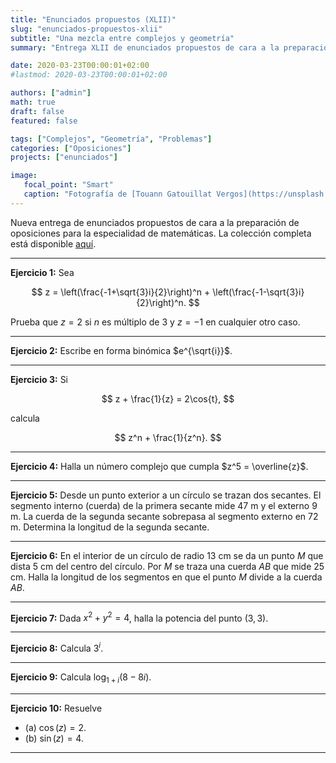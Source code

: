 ```yaml
---
title: "Enunciados propuestos (XLII)"
slug: "enunciados-propuestos-xlii"
subtitle: "Una mezcla entre complejos y geometría"
summary: "Entrega XLII de enunciados propuestos de cara a la preparación de oposiciones en la especialidad de matemáticas."

date: 2020-03-23T00:00:01+02:00
#lastmod: 2020-03-23T00:00:01+02:00

authors: ["admin"]
math: true
draft: false
featured: false

tags: ["Complejos", "Geometría", "Problemas"]
categories: ["Oposiciones"]
projects: ["enunciados"]

image:
   focal_point: "Smart"
   caption: "Fotografía de [Touann Gatouillat Vergos](https://unsplash.com/@touann), disponible en [Unsplash](https://unsplash.com/photos/Xa7PXbsD2ro)."
---
```


Nueva entrega de enunciados propuestos de cara a la preparación de oposiciones para la especialidad de matemáticas. La colección completa está disponible [aquí](/courses/enunciados/).

---

**Ejercicio 1:** Sea

$$
z = \left(\frac{-1+\sqrt{3}i}{2}\right)^n + \left(\frac{-1-\sqrt{3}i}{2}\right)^n.
$$

Prueba que $z=2$ si $n$ es múltiplo de $3$ y $z=-1$ en cualquier otro caso.

---

**Ejercicio 2:** Escribe en forma binómica $e^{\sqrt{i}}$.

---

**Ejercicio 3:** Si 

$$
z + \frac{1}{z} = 2\cos{t},
$$ 

calcula 

$$
z^n + \frac{1}{z^n}.
$$

---

**Ejercicio 4:** Halla un número complejo que cumpla $z^5 = \overline{z}$.

---

**Ejercicio 5:** Desde un punto exterior a un círculo se trazan dos secantes. El segmento interno (cuerda) de la primera secante mide $47$ m y el externo $9$ m. La cuerda de la segunda secante sobrepasa al segmento externo en $72$ m. Determina la longitud de la segunda secante.

---

**Ejercicio 6:** En el interior de un círculo de radio $13$ cm se da un punto $M$ que dista $5$ cm del centro del círculo. Por $M$ se traza una cuerda $AB$ que mide $25$ cm. Halla la longitud de los segmentos en que el punto $M$ divide a la cuerda $AB$.

---

**Ejercicio 7:** Dada $x^2 + y^2 = 4$, halla la potencia del punto $(3, 3)$.

---

**Ejercicio 8:** Calcula $3^i$.

---

**Ejercicio 9:** Calcula $\log_{1 + i}{(8 - 8i)}$.

---

**Ejercicio 10:** Resuelve

- (a) $\cos{(z)} = 2$.
- (b) $\sin{(z)} = 4$.

---
